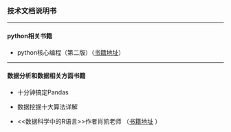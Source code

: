 ### 技术文档说明书

-------------------------------------------

#### python相关书籍
* python核心编程（第二版）（[书籍地址](https://legacy.gitbook.com/book/wizardforcel/core-python-2e/details)）

*******************************************

#### 数据分析和数据相关方面书籍
* 十分钟搞定Pandas  
* 数据挖掘十大算法详解 

* <<数据科学中的R语言>>作者肖凯老师 （[书籍地址](https://yongle.gitbooks.io/datamining/content) ）
